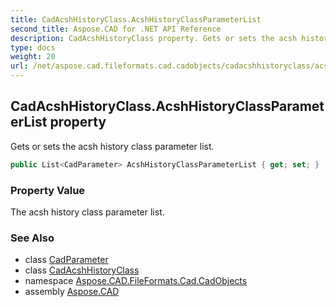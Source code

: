 ```yaml
---
title: CadAcshHistoryClass.AcshHistoryClassParameterList
second_title: Aspose.CAD for .NET API Reference
description: CadAcshHistoryClass property. Gets or sets the acsh history class parameter list
type: docs
weight: 20
url: /net/aspose.cad.fileformats.cad.cadobjects/cadacshhistoryclass/acshhistoryclassparameterlist/
---
```

## CadAcshHistoryClass.AcshHistoryClassParameterList property

Gets or sets the acsh history class parameter list.

```csharp
public List<CadParameter> AcshHistoryClassParameterList { get; set; }
```

### Property Value

The acsh history class parameter list.

### See Also

* class [CadParameter](../../../aspose.cad.fileformats.cad.cadparameters/cadparameter/)
* class [CadAcshHistoryClass](../)
* namespace [Aspose.CAD.FileFormats.Cad.CadObjects](../../cadacshhistoryclass/)
* assembly [Aspose.CAD](../../../)



